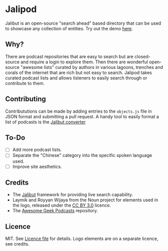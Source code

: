 # Jalipod

Jalibut is an open-source "search ahead" based directory that can be used to showcase any collection of entities. Try out the demo [here](https://darshandsoni.com/jalibut/).

## Why?

There are podcast repositories that are easy to search but are closed-source and require a login to explore them. Then there are wonderful open-source "awesome lists" curated by authors in various lagoons, trenches and corals of the internet that are rich but not easy to search. Jalipod takes curated podcast lists and allows listeners to easily search through or contribute to them. 

## Contributing

Contribututions can be made by adding entries to the `objects.js` file in JSON format and submitting a pull request. A handy tool to easily format a list of podcasts is the [Jalibut converter](https://darshandsoni.com/jalibut/converter)

## To-Do

- [ ] Add more podcast lists.
- [ ] Separate the "Chinese" category into the specific spoken language used.
- [ ] Improve site aesthetics.

## Credits

* The [Jalibut](https://github.com/darshandsoni/jalibut) framework for providing live search capability.
* Laymik and Royyan Wijaya from the Noun project for elements used in the logo, released under the [CC BY 3.0](https://creativecommons.org/licenses/by/3.0/us/) licence.
* The [Awesome Geek Podcasts](https://github.com/guipdutra/awesome-geek-podcasts) repository.

## Licence

MIT. See [Licence file](https://github.com/darshandsoni/jalibut/blob/gh-pages/LICENSE) for details. Logo elements are on a separate licence, see credits.
